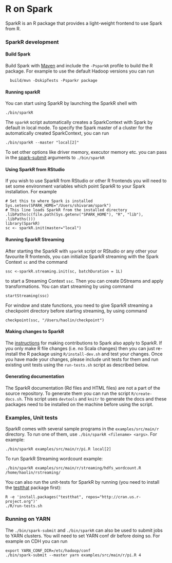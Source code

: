# R on Spark

SparkR is an R package that provides a light-weight frontend to use Spark from R.

### SparkR development

#### Build Spark

Build Spark with [Maven](http://spark.apache.org/docs/latest/building-spark.html#building-with-buildmvn) and include the `-PsparkR` profile to build the R package. For example to use the default Hadoop versions you can run
```
  build/mvn -DskipTests -Psparkr package
```

#### Running sparkR

You can start using SparkR by launching the SparkR shell with

    ./bin/sparkR

The `sparkR` script automatically creates a SparkContext with Spark by default in
local mode. To specify the Spark master of a cluster for the automatically created
SparkContext, you can run

    ./bin/sparkR --master "local[2]"

To set other options like driver memory, executor memory etc. you can pass in the [spark-submit](http://spark.apache.org/docs/latest/submitting-applications.html) arguments to `./bin/sparkR`

#### Using SparkR from RStudio

If you wish to use SparkR from RStudio or other R frontends you will need to set some environment variables which point SparkR to your Spark installation. For example 
```
# Set this to where Spark is installed
Sys.setenv(SPARK_HOME="/Users/shivaram/spark")
# This line loads SparkR from the installed directory
.libPaths(c(file.path(Sys.getenv("SPARK_HOME"), "R", "lib"), .libPaths()))
library(SparkR)
sc <- sparkR.init(master="local")
```
#### Running SparkR Streaming

After starting the SparkR with `sparkR` script or RStudio or any other your favourite R frontends, you can initialize SparkR streaming with the Spark Context `sc` and the command
```
ssc <-sparkR.streaming.init(sc, batchDuration = 1L)
```

to start a Streaming Context `ssc`. Then you can create DStreams and apply transformations. You can start streaming by using command
```
startStreaming(ssc)
```

For window and state functions, you need to give SparkR streaming a checkpoint directory before starting streaming, by using command
```
checkpoint(ssc, "/Users/haolin/checkpoint")
```

#### Making changes to SparkR

The [instructions](https://cwiki.apache.org/confluence/display/SPARK/Contributing+to+Spark) for making contributions to Spark also apply to SparkR.
If you only make R file changes (i.e. no Scala changes) then you can just re-install the R package using `R/install-dev.sh` and test your changes.
Once you have made your changes, please include unit tests for them and run existing unit tests using the `run-tests.sh` script as described below. 
    
#### Generating documentation

The SparkR documentation (Rd files and HTML files) are not a part of the source repository. To generate them you can run the script `R/create-docs.sh`. This script uses `devtools` and `knitr` to generate the docs and these packages need to be installed on the machine before using the script.
    
### Examples, Unit tests

SparkR comes with several sample programs in the `examples/src/main/r` directory.
To run one of them, use `./bin/sparkR <filename> <args>`. For example:

    ./bin/sparkR examples/src/main/r/pi.R local[2]

To run SparkR Streaming wordcount example:

    ./bin/sparkR examples/src/main/r/streaming/hdfs_wordcount.R /home/haolin/rstreaming/

You can also run the unit-tests for SparkR by running (you need to install the [testthat](http://cran.r-project.org/web/packages/testthat/index.html) package first):

    R -e 'install.packages("testthat", repos="http://cran.us.r-project.org")'
    ./R/run-tests.sh

### Running on YARN
The `./bin/spark-submit` and `./bin/sparkR` can also be used to submit jobs to YARN clusters. You will need to set YARN conf dir before doing so. For example on CDH you can run
```
export YARN_CONF_DIR=/etc/hadoop/conf
./bin/spark-submit --master yarn examples/src/main/r/pi.R 4
```
